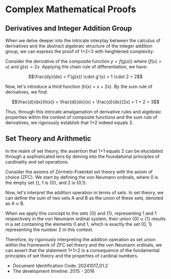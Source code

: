 # Complex Mathematical Proofs

## Derivatives and Integer Addition Group

When we delve deeper into the intricate interplay between the calculus of derivatives and the abstract algebraic structure of the integer addition group, we can express the proof of 1+2=3 with heightened complexity:

Consider the derivative of the composite function $y = f(g(x))$ where $(f(u) = u)$ and $g(x) = 2x$. Applying the chain rule of differentiation, we have:

$$\frac{dy}{dx} = f'(g(x)) \cdot g'(x) = 1 \cdot 2 = 2$$

Now, let's introduce a third function \(h(x) = x + 2x\). By the sum rule of derivatives, we find:

$$\frac{d}{dx}(h(x)) = \frac{d}{dx}(x) + \frac{d}{dx}(2x) = 1 + 2 = 3$$

Thus, through this intricate amalgamation of derivative rules and algebraic properties within the context of composite functions and the sum rule of derivatives, we rigorously establish that 1+2 indeed equals 3.

## Set Theory and Arithmetic

In the realm of set theory, the assertion that 1+1 equals 2 can be elucidated through a sophisticated lens by delving into the foundational principles of cardinality and set operations.

Consider the axioms of Zermelo-Fraenkel set theory with the axiom of choice (ZFC). We start by defining the von Neumann ordinals, where 0 is the empty set {}, 1 is {0}, and 2 is {0,1}. 

Now, let's interpret the addition operation in terms of sets. In set theory, we can define the sum of two sets A and B as the union of these sets, denoted as A ∪ B. 

When we apply this concept to the sets {0} and {1}, representing 1 and 1 respectively in the von Neumann ordinal system, their union {0} ∪ {1} results in a set containing the elements 0 and 1, which is exactly the set {0, 1} representing the number 2 in this context.

Therefore, by rigorously interpreting the addition operation as set union within the framework of ZFC set theory and the von Neumann ordinals, we can assert that the statement 1+1=2 is a consequence of the fundamental principles of set theory and the properties of cardinal numbers.

- Document Identification Code: 20241017_01.2
- The development timeline: 2015 - 2016
